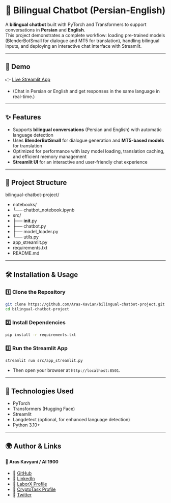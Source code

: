 # 🤖 Bilingual Chatbot (Persian-English)

A **bilingual chatbot** built with PyTorch and Transformers to support conversations in **Persian** and **English**.  
This project demonstrates a complete workflow: loading pre-trained models (BlenderBotSmall for dialogue and MT5 for translation), handling bilingual inputs, and deploying an interactive chat interface with Streamlit.

---

## 🚀 Demo

👉 [Live Streamlit App](https://ai1900-bilingual-chatbot.streamlit.app/)  
- (Chat in Persian or English and get responses in the same language in real-time.)

---

## ✨ Features

- Supports **bilingual conversations** (Persian and English) with automatic language detection  
- Uses **BlenderBotSmall** for dialogue generation and **MT5-based models** for translation  
- Optimized for performance with lazy model loading, translation caching, and efficient memory management  
- **Streamlit UI** for an interactive and user-friendly chat experience  

---

## 🧱 Project Structure

bilingual-chatbot-project/
- notebooks/
- └── chatbot_notebook.ipynb
- src/
- ├── __init__.py
- ├── chatbot.py
- ├── model_loader.py
- └── utils.py
- app_streamlit.py
- requirements.txt
- README.md

---

## 🛠️ Installation & Usage

### 1️⃣ Clone the Repository

```bash
git clone https://github.com/Aras-Kavian/bilingual-chatbot-project.git
cd bilingual-chatbot-project
```

### 2️⃣ Install Dependencies

```bash
pip install -r requirements.txt
```

### 3️⃣ Run the Streamlit App

```bash
streamlit run src/app_streamlit.py
```

- Then open your browser at `http://localhost:8501`.

---

## 🧠 Technologies Used

- PyTorch
- Transformers (Hugging Face)
- Streamlit
- Langdetect (optional, for enhanced language detection)
- Python 3.10+

---

## 🌍 Author & Links

#### 👤 Aras Kavyani / AI 1900
- 🔗 [GitHub](#www.github.com/Aras-Kavian)
- 🔗 [LinkedIn](#www.linkedin.com/in/aras-kavyani)
- 🔗 [LaborX Profile](#www.laborx.com/customers/users/id409982?ref=409982)
- 🔗 [CryptoTask Profile](#www.cryptotask.org/en/freelancers/aras-kavyan/46480)
- 🔗 [Twitter](#www.x.com/ai_1900?s=21)
